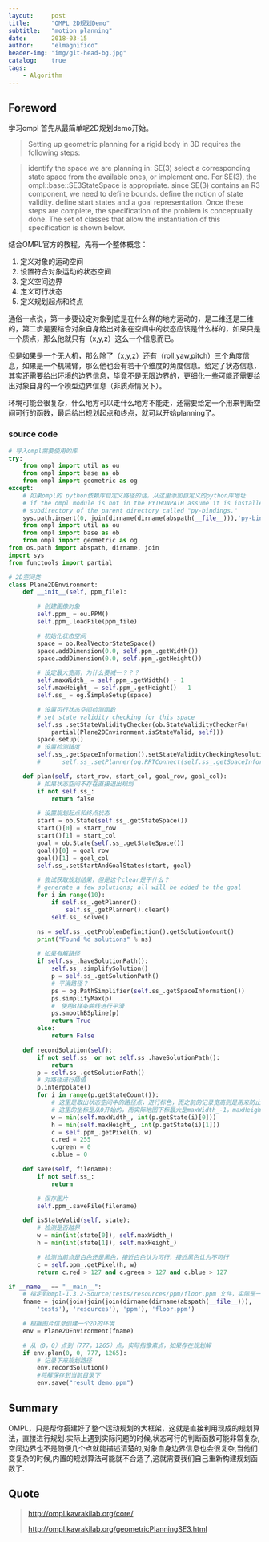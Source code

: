 ```yaml
---
layout:     post
title:      "OMPL 2D规划Demo"
subtitle:   "motion planning"
date:       2018-03-15
author:     "elmagnifico"
header-img: "img/git-head-bg.jpg"
catalog:    true
tags:
    - Algorithm
---
```


## Foreword

学习ompl 首先从最简单呢2D规划demo开始。

> Setting up geometric planning for a rigid body in 3D requires the following steps:

> identify the space we are planning in: SE(3)
select a corresponding state space from the available ones, or implement one. For SE(3), the ompl::base::SE3StateSpace is appropriate.
since SE(3) contains an R3 component, we need to define bounds.
define the notion of state validity.
define start states and a goal representation.
Once these steps are complete, the specification of the problem is conceptually done. The set of classes that allow the instantiation of this specification is shown below.

结合OMPL官方的教程，先有一个整体概念：

1. 定义对象的运动空间
2. 设置符合对象运动的状态空间
3. 定义空间边界
4. 定义可行状态
5. 定义规划起点和终点

通俗一点说，第一步要设定对象到底是在什么样的地方运动的，是二维还是三维的，第二步是要结合对象自身给出对象在空间中的状态应该是什么样的，如果只是一个质点，那么他就只有（x,y,z）这么一个信息而已。

但是如果是一个无人机，那么除了（x,y,z）还有（roll,yaw,pitch）三个角度信息，如果是一个机械臂，那么他也会有若干个维度的角度信息。给定了状态信息，其实还需要给出环境的边界信息，毕竟不是无限边界的，更细化一些可能还需要给出对象自身的一个模型边界信息（非质点情况下）。

环境可能会很复杂，什么地方可以走什么地方不能走，还需要给定一个用来判断空间可行的函数，最后给出规划起点和终点，就可以开始planning了。

### source code

```python
# 导入ompl需要使用的库
try:
    from ompl import util as ou
    from ompl import base as ob
    from ompl import geometric as og
except:
    # 如果ompl的 python依赖库自定义路径的话，从这里添加自定义的python库地址
    # if the ompl module is not in the PYTHONPATH assume it is installed in a
    # subdirectory of the parent directory called "py-bindings."
    sys.path.insert(0, join(dirname(dirname(abspath(__file__))),'py-bindings'))
    from ompl import util as ou
    from ompl import base as ob
    from ompl import geometric as og
from os.path import abspath, dirname, join
import sys
from functools import partial

# 2D空间类
class Plane2DEnvironment:
    def __init__(self, ppm_file):

        # 创建图像对象
        self.ppm_ = ou.PPM()
        self.ppm_.loadFile(ppm_file)

        # 初始化状态空间
        space = ob.RealVectorStateSpace()
        space.addDimension(0.0, self.ppm_.getWidth())
        space.addDimension(0.0, self.ppm_.getHeight())

        # 设定最大宽高，为什么要减一？？？
        self.maxWidth_ = self.ppm_.getWidth() - 1
        self.maxHeight_ = self.ppm_.getHeight() - 1
        self.ss_ = og.SimpleSetup(space)

        # 设置可行状态空间检测函数
        # set state validity checking for this space
        self.ss_.setStateValidityChecker(ob.StateValidityCheckerFn(
            partial(Plane2DEnvironment.isStateValid, self)))
        space.setup()
        # 设置检测精度
        self.ss_.getSpaceInformation().setStateValidityCheckingResolution(1.0 / space.getMaximumExtent())
        #      self.ss_.setPlanner(og.RRTConnect(self.ss_.getSpaceInformation()))

    def plan(self, start_row, start_col, goal_row, goal_col):
        # 如果状态空间不存在直接退出规划
        if not self.ss_:
            return false

        # 设置规划起点和终点状态
        start = ob.State(self.ss_.getStateSpace())
        start()[0] = start_row
        start()[1] = start_col
        goal = ob.State(self.ss_.getStateSpace())
        goal()[0] = goal_row
        goal()[1] = goal_col
        self.ss_.setStartAndGoalStates(start, goal)

        # 尝试获取规划结果，但是这个clear是干什么？
        # generate a few solutions; all will be added to the goal
        for i in range(10):
            if self.ss_.getPlanner():
                self.ss_.getPlanner().clear()
            self.ss_.solve()

        ns = self.ss_.getProblemDefinition().getSolutionCount()
        print("Found %d solutions" % ns)

        # 如果有解路径
        if self.ss_.haveSolutionPath():
            self.ss_.simplifySolution()
            p = self.ss_.getSolutionPath()
            # 平滑路径？
            ps = og.PathSimplifier(self.ss_.getSpaceInformation())
            ps.simplifyMax(p)
            #　使用B样条曲线进行平滑
            ps.smoothBSpline(p)
            return True
        else:
            return False

    def recordSolution(self):
        if not self.ss_ or not self.ss_.haveSolutionPath():
            return
        p = self.ss_.getSolutionPath()
        # 对路径进行插值
        p.interpolate()
        for i in range(p.getStateCount()):
            # 这里是取出状态空间中的路径点，进行标色，而之前的记录宽高则是用来防止数组越界的
            # 这里的坐标是从0开始的，而实际地图下标最大是maxWidth_-1，maxHeight_-1
            w = min(self.maxWidth_, int(p.getState(i)[0]))
            h = min(self.maxHeight_, int(p.getState(i)[1]))
            c = self.ppm_.getPixel(h, w)
            c.red = 255
            c.green = 0
            c.blue = 0

    def save(self, filename):
        if not self.ss_:
            return

        # 保存图片
        self.ppm_.saveFile(filename)

    def isStateValid(self, state):
        # 检测是否越界
        w = min(int(state[0]), self.maxWidth_)
        h = min(int(state[1]), self.maxHeight_)

        # 检测当前点是白色还是黑色，接近白色认为可行，接近黑色认为不可行
        c = self.ppm_.getPixel(h, w)
        return c.red > 127 and c.green > 127 and c.blue > 127

if __name__ == "__main__":
    # 指定到ompl-1.3.2-Source/tests/resources/ppm/floor.ppm 文件，实际是一个地图图片
    fname = join(join(join(join(dirname(dirname(abspath(__file__))),
        'tests'), 'resources'), 'ppm'), 'floor.ppm')

    # 根据图片信息创建一个2D的环境
    env = Plane2DEnvironment(fname)

    # 从（0，0）点到（777，1265）点，实际指像素点，如果存在规划解
    if env.plan(0, 0, 777, 1265):
        # 记录下来规划路径
        env.recordSolution()
        #将解保存到当前目录下
        env.save("result_demo.ppm")
```

## Summary

OMPL，只是帮你搭建好了整个运动规划的大框架，这就是直接利用现成的规划算法，直接进行规划.实际上遇到实际问题的时候,状态可行的判断函数可能非常复杂,空间边界也不是随便几个点就能描述清楚的,对象自身边界信息也会很复杂,当他们变复杂的时候,内置的规划算法可能就不合适了,这就需要我们自己重新构建规划函数了.

## Quote

> http://ompl.kavrakilab.org/core/
>
> http://ompl.kavrakilab.org/geometricPlanningSE3.html
>
>
>
>
>
>
>
>
>
